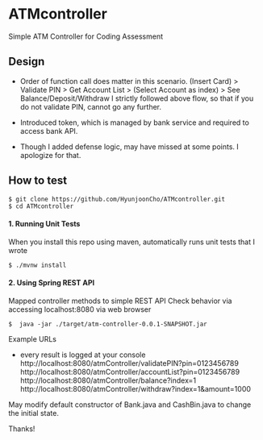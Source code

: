# ATMcontroller
Simple ATM Controller for Coding Assessment

## Design 
- Order of function call does matter in this scenario. 
(Insert Card) > Validate PIN > Get Account List > (Select Account as index) > See Balance/Deposit/Withdraw
I strictly followed above flow, so that if you do not validate PIN, cannot go any further.

- Introduced token, which is managed by bank service and required to access bank API. 

- Though I added defense logic, may have missed at some points. I apologize for that.

## How to test
```
$ git clone https://github.com/HyunjoonCho/ATMcontroller.git
$ cd ATMcontroller
```
#### 1. Running Unit Tests 
When you install this repo using maven, automatically runs unit tests that I wrote
```
$ ./mvnw install
```

#### 2. Using Spring REST API
Mapped controller methods to simple REST API
Check behavior via accessing localhost:8080 via web browser 
```
$  java -jar ./target/atm-controller-0.0.1-SNAPSHOT.jar
```

Example URLs
- every result is logged at your console
http://localhost:8080/atmController/validatePIN?pin=0123456789 
http://localhost:8080/atmController/accountList?pin=0123456789
http://localhost:8080/atmController/balance?index=1
http://localhost:8080/atmController/withdraw?index=1&amount=1000

May modify default constructor of Bank.java and CashBin.java to change the initial state. 

Thanks! 